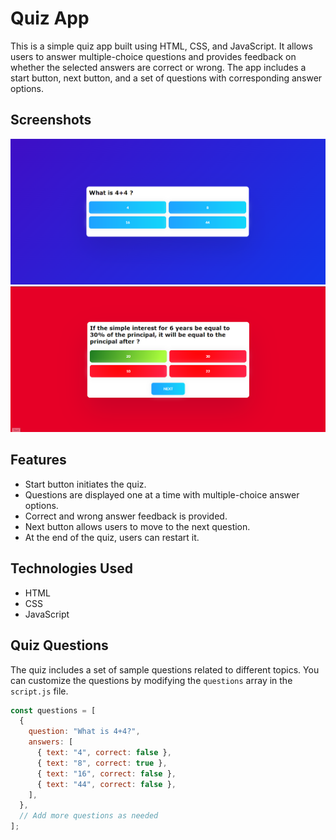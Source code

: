 # Quiz App

This is a simple quiz app built using HTML, CSS, and JavaScript. It allows users to answer multiple-choice questions and provides feedback on whether the selected answers are correct or wrong. The app includes a start button, next button, and a set of questions with corresponding answer options.

## Screenshots


![Screenshot 1](Screenshot1.png)
![Screenshot 2](Screenshot2.png)


## Features

- Start button initiates the quiz.
- Questions are displayed one at a time with multiple-choice answer options.
- Correct and wrong answer feedback is provided.
- Next button allows users to move to the next question.
- At the end of the quiz, users can restart it.

## Technologies Used

- HTML
- CSS
- JavaScript

## Quiz Questions

The quiz includes a set of sample questions related to different topics. You can customize the questions by modifying the `questions` array in the `script.js` file.

```javascript
const questions = [
  {
    question: "What is 4+4?",
    answers: [
      { text: "4", correct: false },
      { text: "8", correct: true },
      { text: "16", correct: false },
      { text: "44", correct: false },
    ],
  },
  // Add more questions as needed
];
